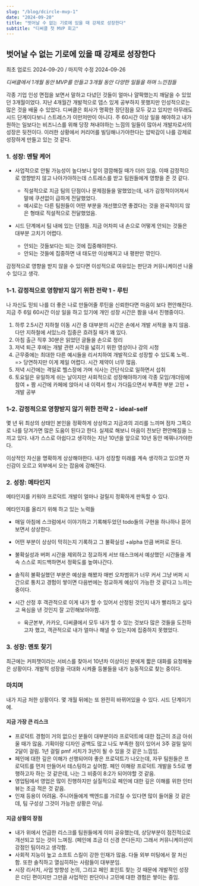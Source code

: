 ```yaml
---
slug: "/blog/dcircle-mvp-1"
date: "2024-09-20"
title: "벗어날 수 없는 기로에 있을 때 강제로 성장한다"
subtitle: "디써클 첫 MVP 회고"
---
```


## **벗어날 수 없는 기로에 있을 때 강제로 성장한다**

<p class="text-time">최초 업로드 2024-09-20 / 마지막 수정 2024-09-26</p>

_<span class="text-purple">디써클에서 1개월 동안 MVP를 만들고 3개월 동안 다양한 일들을 하며 느낀점들</span>_

각종 기업 인성 면접을 보면서 말하고 다녔던 것들이 얼마나 얄팍했는지 깨달을 수 있었던 3개월이었다.
지난 4개월간 개발적으로 뎁스 있게 공부하지 못했지만 인성적으로는 많은 것을 배울 수 있었다.
디써클은 회사가 명확한 장단점을 모두 갖고 있지만 아무래도 시드 단계이다보니 스트레스가 이만저만이 아니다.
주 60시간 이상 일을 해야하고 내가 원하는 일보다는 비즈니스를 위해 당장 쳐내야하는 느낌의 일들이 많아서 개발자로서의 성장은 뒷전이다.
이러한 상황에서 커리어를 빌딩해나가야한다는 압박감이 나를 강제로 성장하게 만들고 있는 것 같다.

### **1. 성장: 멘탈 케어**

- 사업적으로 안될 가능성이 높다보니 앞이 깜깜해질 때가 더러 있음. 이때 감정적으로 영향받지 않고 나아가야하는데 스트레스를 받고 팀원들에게 영향을 준 것 같다.

  - 직설적으로 지금 팀의 단점이나 문제점들을 말했었는데, 내가 감정적이어져서 말에 쿠션없이 급하게 전달했었다.
  - 예시로는 다른 팀원들이 어떤 부분을 개선했으면 좋겠다는 것을 완곡적이지 않은 형태로 직설적으로 전달했었음.

- 시드 단계에서 팀 내에 있는 단점들. 지금 어차피 내 손으로 어떻게 안되는 것들은 대부분 고치기 어렵다.

  - 안되는 것들보다는 되는 것에 집중해야한다.
  - 안되는 것들에 집중하면 내 태도만 이상해지고 내 평판만 깎인다.

<span class="text-skyblue">감정적으로 영향을 받지 않을 수 있다면 이성적으로 여유있는 판단과 커뮤니케이션 나올 수 있다고 생각.</span>

### **1-1. 감정적으로 영향받지 않기 위한 전략 1 - 루틴**

나 자신도 믿되 나를 더 좋은 나로 만들어줄 루틴을 신뢰한다면 마음이 보다 편안해진다.
지금 주 6일 60시간 이상 일을 하고 있기에 개인 성장 시간은 짬을 내서 진행중이다.

1. 하루 2.5시간 지하철 이동 시간 중 대부분의 시간은 손에서 개발 서적을 놓지 않음. 다만 지하철에 서있느라 집중은 흐려질 때가 꽤 있다.
2. 아침 출근 직후 30분은 읽었던 글들을 손으로 정리
3. 저녁 퇴근 후에는 개발 관련 시각을 넓히기 위한 영상이나 강의 시청
4. 근무중에는 최대한 다른 예시들을 리서치하여 개발적으로 성장할 수 있도록 노력.. => 당연하지만 이게 제일 어렵다. 시간 제약이 너무 많음.
5. 저녁 시간에는 격일로 헬스장에 가며 식사는 간단식으로 일하면서 섭취
6. 토요일은 유일하게 쉬는 날이지만 사회적으로 성장해야하기에 각종 모임/개더링에 참여 + 짬 시간에 카페에 앉아서 내 이력서 항시 가다듬으면서 부족한 부분 고민 + 개발 공부

### **1-2. 감정적으로 영향받지 않기 위한 전략 2 - ideal-self**

몇 년 뒤 최상의 상태인 본인을 정확하게 상상하고 지금과의 괴리를 느끼며 점차 그쪽으로 나를 당겨가면 많은 도움이 된다고 한다.
실제로 해보니 마음이 전보단 편안해짐을 느끼고 있다. 내가 스스로 아쉽다고 생각하는 지난 10년을 앞으로 10년 동안 메꿔나가야한다.

<span class="text-skyblue">이상적인 자신을 명확하게 상상해야한다. 내가 성장할 미래를 계속 생각하고 있으면 자신감이 오르고 외부에서 오는 잡음에 강해진다.</span>

### **2. 성장: 메타인지**

메타인지를 키워야 프로덕트 개발이 얼마나 걸릴지 정확하게 판독할 수 있다.

메타인지를 올리기 위해 하고 있는 노력들

- 매일 아침에 스크럼에서 이야기하고 기록해두었던 todo들의 구현을 하나하나 뜯어보면서 상상한다.
- 어떤 부분이 상상이 막히는지 기록하고 그 불확실성 +alpha 만큼 버퍼로 둔다.
- 불확실성과 버퍼 시간을 제외하고 정교하게 서브 태스크에서 예상했던 시간들을 계속 스스로 피드백하면서 정확도를 높여나간다.
- 솔직히 불확실했던 부분은 예상을 해봤자 매번 오차범위가 너무 커서 그냥 버퍼 시간으로 퉁치고 경험이 쌓이면 다음번에는 정교하게 예상이 가능한 것 같다고 느끼는 중이다.

- 시간 산정 후 객관적으로 이게 내가 할 수 있어서 산정된 것인지 내가 빨리하고 싶다고 욕심을 낸 것인지 잘 고민해보아야함.
  - 육군본부, 카카오, 디써클에서 모두 내가 할 수 있는 것보다 많은 것들을 도전하고자 했고, 객관적으로 내가 얼마나 해낼 수 있는지에 집중하지 못했었다.

### **3. 성장: 멘토 찾기**

최근에는 커피챗이라는 서비스를 찾아서 10년차 이상이신 분에게 짧은 대화를 요청해놓은 상황이다. 개발적 성장을 극대화 시켜줄 등불들을 내가 능동적으로 찾는 중이다.

### **마치며**

내가 지금 처한 상황이다. 몇 개월 뒤에는 또 완전히 바뀌어있을 수 있다. 시드 단계이기에.

#### 지금 가장 큰 리스크

- 프로덕트 경험이 거의 없으신 분들이 대부분이라 프로덕트에 대한 접근이 조금 아쉬울 때가 많음. 기획이랑 디자인 공백도 많고 나도 부족한 점이 있어서 3주 걸릴 일이 2달이 걸림. 1년 걸릴 pmf 서치가 3년이 될 수 있을 것 같은 느낌임.
- 페인에 대한 깊은 이해가 선행되어야 좋은 프로덕트가 나오는데, 자꾸 팀원들은 프로덕트를 먼저 만들어서 테스팅하고 싶어함. 페인 이해랑 프로덕트 개발을 5:5로 병행하고자 하는 것 같은데, 나는 그 비중이 8:2가 되어야할 것 같음.
- 영업팀에서 영업은 많이 진행하지만 실질적으로 페인에 대한 깊은 이해를 위한 인터뷰는 조금 적은 것 같음.
- 인재 등용이 어려움. 주니어들에게 백엔드를 가르칠 수 있다면 많이 들어올 것 같은데, 팀 구성상 그것이 가능한 상황은 아님.

#### 지금 상황의 장점

- 내가 위에서 언급한 리스크를 팀원들에게 이미 공유했는데, 상당부분이 점진적으로 개선되고 있는 것이 느껴짐. (페인에 조금 더 신경 쓴다든지) 그래서 커뮤니케이션이 강점인 팀이라고 생각함.
- 사회적 지능이 높고 소프트 스킬이 강한 인재가 많음. 다들 외부 미팅에서 잘 처신함. 또한 솔직하고 열심히하는 사람들이 대부분임.
- 시장 리서치, 사업 방향성 논의, 그리고 페인 포인트 찾는 것 때문에 개발적인 성장은 더딘 편이지만 그만큼 사업적인 판단이나 고민에 대한 경험은 쌓이는 중임.
